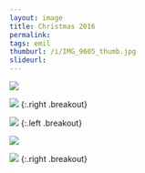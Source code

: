 ```yaml
---
layout: image
title: Christmas 2016
permalink: 
tags: emil
thumburl: /i/IMG_9605_thumb.jpg
slideurl: 
---
```

![]({{site.url}}/i/IMG_9598.jpg)

![]({{site.url}}/i/IMG_9603.jpg)
{:.right .breakout}

![]({{site.url}}/i/IMG_9605.jpg)
{:.left .breakout}

![]({{site.url}}/i/IMG_9608.jpg)

![]({{site.url}}/i/IMG_9612.jpg)
{:.right .breakout}


